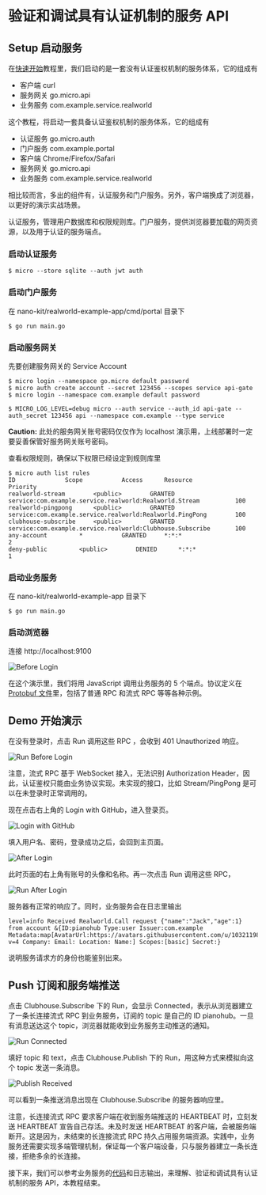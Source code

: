 验证和调试具有认证机制的服务 API
===

Setup 启动服务
---

在[快速开始](getting-started.md)教程里，我们启动的是一套没有认证鉴权机制的服务体系，它的组成有

* 客户端 curl
* 服务网关 go.micro.api
* 业务服务 com.example.service.realworld

这个教程，将启动一套具备认证鉴权机制的服务体系，它的组成有

* 认证服务 go.micro.auth
* 门户服务 com.example.portal
* 客户端 Chrome/Firefox/Safari
* 服务网关 go.micro.api
* 业务服务 com.example.service.realworld

相比较而言，多出的组件有，认证服务和门户服务。另外，客户端换成了浏览器，以更好的演示实战场景。

认证服务，管理用户数据库和权限规则库。门户服务，提供浏览器要加载的网页资源，以及用于认证的服务端点。

### 启动认证服务

```
$ micro --store sqlite --auth jwt auth
```

### 启动门户服务

在 nano-kit/realworld-example-app/cmd/portal 目录下

```
$ go run main.go
```

### 启动服务网关

先要创建服务网关的 Service Account

```
$ micro login --namespace go.micro default password
$ micro auth create account --secret 123456 --scopes service api-gate
$ micro login --namespace com.example default password
```

```
$ MICRO_LOG_LEVEL=debug micro --auth service --auth_id api-gate --auth_secret 123456 api --namespace com.example --type service
```

**Caution:** 此处的服务网关账号密码仅仅作为 localhost 演示用，上线部署时一定要妥善保管好服务网关账号密码。

查看权限规则，确保以下权限已经设定到规则库里

```
$ micro auth list rules
ID				Scope			Access		Resource								Priority
realworld-stream		<public>		GRANTED		service:com.example.service.realworld:Realworld.Stream			100
realworld-pingpong		<public>		GRANTED		service:com.example.service.realworld:Realworld.PingPong		100
clubhouse-subscribe		<public>		GRANTED		service:com.example.service.realworld:Clubhouse.Subscribe		100
any-account			*			GRANTED		*:*:*									2
deny-public			<public>		DENIED		*:*:*									1
```

### 启动业务服务

在 nano-kit/realworld-example-app 目录下

```
$ go run main.go
```

### 启动浏览器

连接 http://localhost:9100

![Before Login](rpc-auth-demo/before-login.png)

在这个演示里，我们将用 JavaScript 调用业务服务的 5 个端点。协议定义在 [Protobuf 文件](https://github.com/nano-kit/realworld-example-app/blob/c8056dd1327756752f8208513816af676d82372d/proto/realworld/realworld.proto)里，包括了普通 RPC 和流式 RPC 等等各种示例。




Demo 开始演示
---

在没有登录时，点击 Run 调用这些 RPC ，会收到 401 Unauthorized 响应。

![Run Before Login](rpc-auth-demo/run-before-login.png)

注意，流式 RPC 基于 WebSocket 接入，无法识别 Authorization Header，因此，认证鉴权只能由业务协议实现。未实现的接口，比如 Stream/PingPong 是可以在未登录时正常调用的。

现在点击右上角的 Login with GitHub，进入登录页。

![Login with GitHub](rpc-auth-demo/login-with-github.png)

填入用户名、密码，登录成功之后，会回到主页面。

![After Login](rpc-auth-demo/after-login.png)

此时页面的右上角有账号的头像和名称。再一次点击 Run 调用这些 RPC，

![Run After Login](rpc-auth-demo/run-after-login.png)

服务器有正常的响应了。同时，业务服务会在日志里输出

```
level=info Received Realworld.Call request {"name":"Jack","age":1} from account &{ID:pianohub Type:user Issuer:com.example Metadata:map[AvatarUrl:https://avatars.githubusercontent.com/u/10321198?v=4 Company: Email: Location: Name:] Scopes:[basic] Secret:}
```

说明服务请求方的身份也能鉴别出来。

Push 订阅和服务端推送
---

点击 Clubhouse.Subscribe 下的 Run，会显示 Connected，表示从浏览器建立了一条长连接流式 RPC 到业务服务，订阅的 topic 是自己的 ID pianohub。一旦有消息送达这个 topic，浏览器就能收到业务服务主动推送的通知。

![Run Connected](rpc-auth-demo/run-connected.png)

填好 topic 和 text，点击 Clubhouse.Publish 下的 Run，用这种方式来模拟向这个 topic 发送一条消息。

![Publish Received](rpc-auth-demo/publish-received.png)

可以看到一条推送消息出现在 Clubhouse.Subscribe 的服务器响应里。

注意，长连接流式 RPC 要求客户端在收到服务端推送的 HEARTBEAT 时，立刻发送 HEARTBEAT 宣告自己存活。未及时发送 HEARTBEAT 的客户端，会被服务端断开。这是因为，未结束的长连接流式 RPC 持久占用服务端资源。实践中，业务服务还需要实现多端管理机制，保证每一个客户端设备，只与服务器建立一条长连接，拒绝多余的长连接。

接下来，我们可以参考业务服务的[代码](https://github.com/nano-kit/realworld-example-app)和日志输出，来理解、验证和调试具有认证机制的服务 API，本教程结束。
